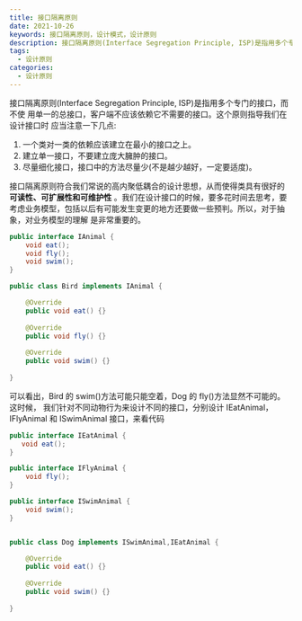 ```yaml
---
title: 接口隔离原则
date: 2021-10-26
keywords: 接口隔离原则，设计模式，设计原则
description: 接口隔离原则(Interface Segregation Principle, ISP)是指用多个专门的接口，而不使 用单一的总接口，客户端不应该依赖它不需要的接口。
tags:
  - 设计原则
categories:
  - 设计原则
---
```



接口隔离原则(Interface Segregation Principle, ISP)是指用多个专门的接口，而不使 用单一的总接口，客户端不应该依赖它不需要的接口。这个原则指导我们在设计接口时 应当注意一下几点:

1. 一个类对一类的依赖应该建立在最小的接口之上。
2. 建立单一接口，不要建立庞大臃肿的接口。
3. 尽量细化接口，接口中的方法尽量少(不是越少越好，一定要适度)。

接口隔离原则符合我们常说的高内聚低耦合的设计思想，从而使得类具有很好的 **可读性、可扩展性和可维护性** 。我们在设计接口的时候，要多花时间去思考，要考虑业务模型，包括以后有可能发生变更的地方还要做一些预判。所以，对于抽象，对业务模型的理解 是非常重要的。

```java
public interface IAnimal { 
    void eat();
    void fly();
    void swim();
}
```
```java
public class Bird implements IAnimal { 

    @Override
    public void eat() {} 
    
    @Override
    public void fly() {} 
    
    @Override
    public void swim() {}
    
}

```
可以看出，Bird 的 swim()方法可能只能空着，Dog 的 fly()方法显然不可能的。这时候， 我们针对不同动物行为来设计不同的接口，分别设计 IEatAnimal，IFlyAnimal 和 ISwimAnimal 接口，来看代码

```java
public interface IEatAnimal { 
   void eat();
}

public interface IFlyAnimal {
    void fly();
}

public interface ISwimAnimal {
    void swim();
}


public class Dog implements ISwimAnimal,IEatAnimal { 

    @Override
    public void eat() {}
    
    @Override
    public void swim() {}
    
}


```
